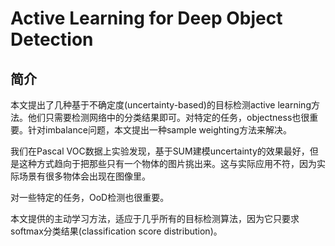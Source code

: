 # Active Learning for Deep Object Detection

## 简介

本文提出了几种基于不确定度(uncertainty-based)的目标检测active learning方法。他们只需要检测网络中的分类结果即可。对特定的任务，objectness也很重要。针对imbalance问题，本文提出一种sample weighting方法来解决。

我们在Pascal VOC数据上实验发现，基于SUM建模uncertainty的效果最好，但是这种方式趋向于把那些只有一个物体的图片挑出来。这与实际应用不符，因为实际场景有很多物体会出现在图像里。

对一些特定的任务，OoD检测也很重要。

本文提供的主动学习方法，适应于几乎所有的目标检测算法，因为它只要求softmax分类结果(classification score distribution)。





